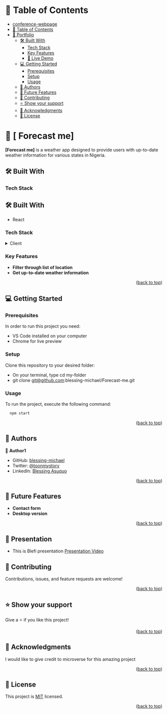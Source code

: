 
<a name="readme-top"></a>

# 📗 Table of Contents

- [conference-webpage](#conference-webpage)
- [📗 Table of Contents](#-table-of-contents)
- [📖 Portfolio ](#-portfolio-)
  - [🛠 Built With ](#-built-with-)
    - [Tech Stack ](#tech-stack-)
    - [Key Features ](#key-features-)
    - [🚀 Live Demo ](#-live-demo-)
  - [💻 Getting Started ](#-getting-started-)
    - [Prerequisites](#prerequisites)
    - [Setup](#setup)
    - [Usage](#usage)
  - [👥 Authors ](#-authors-)
  - [🔭 Future Features ](#-future-features-)
  - [🤝 Contributing ](#-contributing-)
  - [⭐️ Show your support ](#️-show-your-support-)
  - [🙏 Acknowledgments ](#-acknowledgments-)
  - [📝 License ](#-license-)


# 📖 [ Forecast me] <a name="about-project"></a>


**[Forecast me]** is a weather app designed to provide users with up-to-date weather information for various states in Nigeria.

## 🛠 Built With <a name="built-with"></a>

### Tech Stack <a name="tech-stack"></a>

## 🛠 Built With <a name="built-with"></a>
- React


### Tech Stack <a name="tech-stack"></a>

<details>
  <summary>Client</summary>
  <ul>
    <li><a href="https://reactjs.org/">React.js</a></li>
    <li><a href="https://redux-toolkit.js.org/">Redux Toolkit</a></li>
  </ul>
</details>

### Key Features <a name="key-features"></a>



- **Filter through list of location**
- **Get up-to-date weather information**


<p align="right">(<a href="#readme-top">back to top</a>)</p>


## 💻 Getting Started <a name="getting-started"></a>


### Prerequisites

In order to run this project you need:
- VS Code installed on your computer
- Chrome for live preview


### Setup

Clone this repository to your desired folder:

- On your terminal, type cd my-folder
- git clone git@github.com:blessing-michael/Forecast-me.git
  


### Usage

To run the project, execute the following command:

```sh
  npm start
```


<p align="right">(<a href="#readme-top">back to top</a>)</p>


## 👥 Authors <a name="authors"></a>

👤 **Author1**

- GitHub: [blessing-michael](https://github.com/blessing-michael)
- Twitter: [@toonmystory](https://twitter.com/toonmystory)
- LinkedIn: [Blessing Asuquo](https://www.linkedin.com/in/blessing-asuquo-4509981a2/)




<p align="right">(<a href="#readme-top">back to top</a>)</p>


## 🔭 Future Features <a name="future-features"></a>

- **Contact form**
- **Desktop version**


<p align="right">(<a href="#readme-top">back to top</a>)</p>

## 🚀 Presentation <a name="Presentation"></a>
<!-- Presentation Video -->
- This is Blefi presentation <a href="https://drive.google.com/file/d/1MHhrG97FA1rZUoE5seAqxrugmNUlvloV/view">Presentation Video</a>


## 🤝 Contributing <a name="contributing"></a>

Contributions, issues, and feature requests are welcome!

 
<p align="right">(<a href="#readme-top">back to top</a>)</p>


## ⭐️ Show your support <a name="support"></a>

Give a ⭐️ if you like this project!

<p align="right">(<a href="#readme-top">back to top</a>)</p>


## 🙏 Acknowledgments <a name="acknowledgements"></a>

I would like to give credit to microverse for this amazing project 



<p align="right">(<a href="#readme-top">back to top</a>)</p>


## 📝 License <a name="license"></a>

This project is [MIT](https://github.com/blessing-michael/portfolio/blob/blessing-michael-patch-1/LICENSE) licensed.


<p align="right">(<a href="#readme-top">back to top</a>)</p>